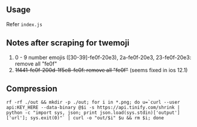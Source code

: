 ## Usage

Refer `index.js`

## Notes after scraping for twemoji

1. 0 - 9 number emojis ([30-39]-fe0f-20e3), 2a-fe0f-20e3, 23-fe0f-20e3: remove all "fe0f"
2. <del>1f441-fe0f-200d-1f5e8-fe0f: remove all "fe0f"</del> (seems fixed in ios 12.1)

## Compression

```
rf -rf ./out && mkdir -p ./out; for i in *.png; do u=`curl --user api:KEY_HERE --data-binary @$i -s https://api.tinify.com/shrink | python -c "import sys, json; print json.load(sys.stdin)['output']['url']; sys.exit(0)"` | curl -o "out/$i" $u && rm $i; done
```
